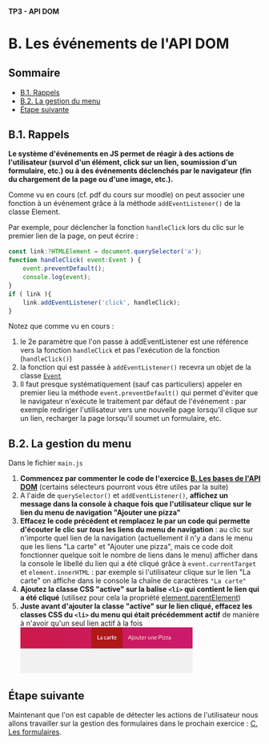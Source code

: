 #### TP3 - API DOM <!-- omit in toc -->
# B. Les événements de l'API DOM <!-- omit in toc -->

## Sommaire <!-- omit in toc -->
- [B.1. Rappels](#b1-rappels)
- [B.2. La gestion du menu](#b2-la-gestion-du-menu)
- [Étape suivante](#Étape-suivante)


## B.1. Rappels
**Le système d'événements en JS permet de réagir à des actions de l'utilisateur (survol d'un élément, click sur un lien, soumission d'un formulaire, etc.) ou à des événements déclenchés par le navigateur (fin du chargement de la page ou d'une image, etc.).**

Comme vu en cours (cf. pdf du cours sur moodle) on peut associer une fonction à un événement grâce à la méthode `addEventListener()` de la classe Element.

Par exemple, pour déclencher la fonction `handleClick` lors du clic sur le premier lien de la page, on peut écrire :
```JavaScript
const link:?HTMLElement = document.querySelector('a');
function handleClick( event:Event ) {
	event.preventDefault();
	console.log(event);
}
if ( link ){
	link.addEventListener('click', handleClick);
}
```

Notez que comme vu en cours :
1. le 2e paramètre que l'on passe à addEventListener est une référence vers la fonction `handleClick` et pas l'exécution de la fonction (`handleClick()`)
2. la fonction qui est passée à `addEventListener()` recevra un objet de la classe [`Event`](https://developer.mozilla.org/en-US/docs/Web/API/Event)
3. Il faut presque systématiquement (sauf cas  particuliers) appeler en premier lieu la méthode `event.preventDefault()` qui permet d'éviter que le navigateur n'exécute le traitement par défaut de l'événement : par exemple rediriger l'utilisateur vers une nouvelle page lorsqu'il clique sur un lien, recharger la page lorsqu'il soumet un formulaire, etc.

## B.2. La gestion du menu
Dans le fichier `main.js`
1. **Commencez par commenter le code de l'exercice [B. Les bases de l'API DOM](./B-les-bases.md)** (certains sélecteurs pourront vous être utiles par la suite)
2. A l'aide de `querySelector()` et `addEventListener()`, **affichez un message dans la console à chaque fois que l'utilisateur clique sur le lien du menu de navigation "Ajouter une pizza"**
3. **Effacez le code précédent et remplacez le par un code qui permette d'écouter le clic sur *tous* les liens du menu de navigation** : au clic sur n'importe quel lien de la navigation (actuellement il n'y a dans le menu que les liens "La carte" et "Ajouter une pizza", mais ce code doit fonctionner quelque soit le nombre de liens dans le menu) afficher dans la console le libellé du lien qui a été cliqué grâce à `event.currentTarget` et `element.innerHTML` : par exemple si l'utilisateur clique sur le lien "La carte" on affiche dans le console la chaîne de caractères `"La carte"`
4. **Ajoutez la classe CSS "active" sur la balise `<li>` qui contient le lien qui a été cliqué** (utilisez pour cela la propriété [element.parentElement](https://developer.mozilla.org/en-US/docs/Web/API/Node/parentElement))
5. **Juste avant d'ajouter la classe "active" sur le lien cliqué, effacez les classes CSS du `<li>` du menu qui était précédemment actif** de manière à n'avoir qu'un seul lien actif à la fois<br><img src="./images/pizzaland-nav.gif">

## Étape suivante
Maintenant que l'on est capable de détecter les actions de l'utilisateur nous allons travailler sur la gestion des formulaires dans le prochain exercice : [C. Les formulaires](./C-formulaires.md).